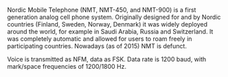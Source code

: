 Nordic Mobile Telephone (NMT, NMT-450, and NMT-900) is a first generation analog cell phone system. Originally designed for and by Nordic countries (Finland, Sweden, Norway, Denmark) it was widely deployed around the world, for example in Saudi Arabia, Russia and Switzerland. It was completely automatic and allowed for users to roam freely in participating countries. Nowadays (as of 2015) NMT is defunct.

Voice is transmitted as NFM, data as FSK. Data rate is 1200 baud, with mark/space frequencies of 1200/1800 Hz.